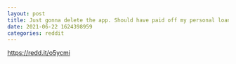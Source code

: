 ```yaml
--- 
layout: post 
title: Just gonna delete the app. Should have paid off my personal loans and debt now. 
date: 2021-06-22 1624398959 
categories: reddit 
--- 
```

https://redd.it/o5ycmi